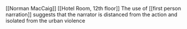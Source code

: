 [[Norman MacCaig]] [[Hotel Room, 12th floor]]
The use of [[first person narration]] suggests that the narrator is distanced from the action and isolated from the urban violence